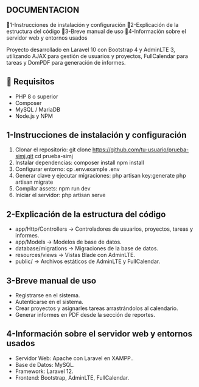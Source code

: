 ## DOCUMENTACION

📌1-Instrucciones de instalación y configuración
📌2-Explicación de la estructura del código
📌3-Breve manual de uso
📌4-Información sobre el servidor web y entornos usados

Proyecto desarrollado en Laravel 10 con Bootstrap 4 y AdminLTE 3, utilizando AJAX para gestión de usuarios y proyectos, FullCalendar para tareas y DomPDF para generación de informes.

## 📌 Requisitos

- PHP 8 o superior
- Composer
- MySQL / MariaDB
- Node.js y NPM

## 1-Instrucciones de instalación y configuración

1. Clonar el repositorio:
   git clone https://github.com/tu-usuario/prueba-simj.git
   cd prueba-simj
2. Instalar dependencias:
	composer install
	npm install
3. Configurar entorno:
	cp .env.example .env
4. Generar clave y ejecutar migraciones:
	php artisan key:generate
	php artisan migrate
5. Compilar assets:
	npm run dev
6. Iniciar el servidor:
	php artisan serve

## 2-Explicación de la estructura del código

- app/Http/Controllers → Controladores de usuarios, proyectos, tareas y informes.
- app/Models → Modelos de base de datos.
- database/migrations → Migraciones de la base de datos.
- resources/views → Vistas Blade con AdminLTE.
- public/ → Archivos estáticos de AdminLTE y FullCalendar.

## 3-Breve manual de uso

- Registrarse en el sistema.
- Autenticarse en el sistema.
- Crear proyectos y asignarles tareas arrastrándolos al calendario.
- Generar informes en PDF desde la sección de reportes.

## 4-Información sobre el servidor web y entornos usados

- Servidor Web: Apache con Laravel en XAMPP..
- Base de Datos: MySQL.
- Framework: Laravel 12.
- Frontend: Bootstrap, AdminLTE, FullCalendar.

